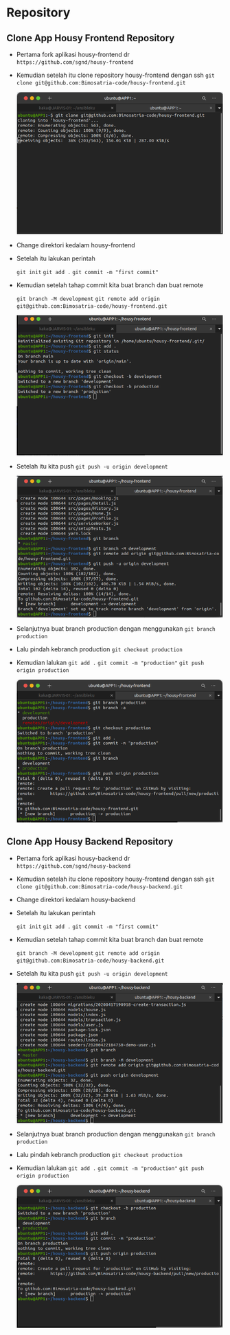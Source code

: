 # Repository
## Clone App Housy Frontend Repository
 * Pertama fork aplikasi housy-frontend dr `https://github.com/sgnd/housy-frontend`
 * Kemudian setelah itu clone repository housy-frontend dengan ssh `git clone git@github.com:Bimosatria-code/housy-frontend.git`

   ![gambar 1](assets/repo1.png)

 * Change direktori kedalam housy-frontend
 * Setelah itu lakukan perintah
   
   `git init`
   `git add .`
   `git commit -m "first commit"`

 * Kemudian setelah tahap commit kita buat branch dan buat remote
   
   `git branch -M development`
   `git remote add origin git@github.com:Bimosatria-code/housy-frontend.git`

   ![gambar 2](assets/repo2.png)

 * Setelah itu kita push `git push -u origin development`

   ![gambar 3](assets/repo3.png)

 * Selanjutnya buat branch production dengan menggunakan `git branch production`
 * Lalu pindah kebranch production `git checkout production`
 * Kemudian lalukan
   `git add .`
   `git commit -m "production"`
   `git push origin production`

   ![gambar 4](assets/repo4.png)

## Clone App Housy Backend Repository
  * Pertama fork aplikasi housy-backend dr `https://github.com/sgnd/housy-backend`
 * Kemudian setelah itu clone repository housy-frontend dengan ssh `git clone git@github.com:Bimosatria-code/housy-backend.git`
 * Change direktori kedalam housy-backend
 * Setelah itu lakukan perintah
   
   `git init`
   `git add .`
   `git commit -m "first commit"`

 * Kemudian setelah tahap commit kita buat branch dan buat remote
   
   `git branch -M development`
   `git remote add origin git@github.com:Bimosatria-code/housy-backend.git`

 * Setelah itu kita push `git push -u origin development`

   ![gambar 5](assets/repo5.png)

 * Selanjutnya buat branch production dengan menggunakan `git branch production`
 * Lalu pindah kebranch production `git checkout production`
 * Kemudian lalukan
   `git add .`
   `git commit -m "production"`
   `git push origin production`

   ![gambar 6](assets/repo6.png)

 